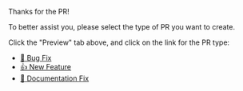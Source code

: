 Thanks for the PR!

To better assist you, please select the type of PR you want to create.

Click the "Preview" tab above, and click on the link for the PR type:

- [🐛 Bug Fix](?template=bug-fix.md)
- [👍 New Feature](?template=new-feature.md)
- [📓 Documentation Fix](?template=documentation.md)
